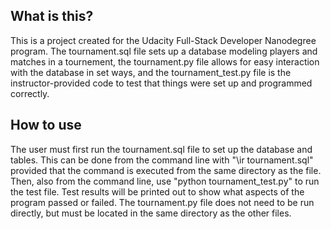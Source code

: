 What is this?
-------------
This is a project created for the Udacity Full-Stack Developer Nanodegree program.  The tournament.sql file sets up a database modeling players and matches in a tournement, the tournament.py file allows for easy interaction with the database in set ways, and the tournament_test.py file is the instructor-provided code to test that things were set up and programmed correctly.

How to use
----------
The user must first run the tournament.sql file to set up the database and tables.  This can be done from the command line with "\ir tournament.sql" provided that the command is executed from the same directory as the file.  Then, also from the command line, use "python tournament_test.py" to run the test file.  Test results will be printed out to show what aspects of the program passed or failed.  The tournament.py file does not need to be run directly, but must be located in the same directory as the other files.